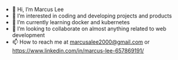 - 👋 Hi, I’m Marcus Lee
- 👀 I’m interested in coding and developing projects and products
- 🌱 I’m currently learning docker and kubernetes
- 💞️ I’m looking to collaborate on almost anything related to web development
- 📫 How to reach me at marcusalee2000@gmail.com or https://www.linkedin.com/in/marcus-lee-657869191/

<!---
ItsMarcusLol/ItsMarcusLol is a ✨ special ✨ repository because its `README.md` (this file) appears on your GitHub profile.
You can click the Preview link to take a look at your changes.
--->
